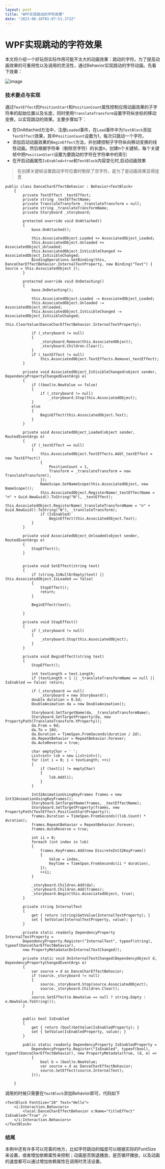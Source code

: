 ```yaml
---
layout: post
title: "WPF实现跳动的字符效果"
date: "2023-08-10T01:07:51.372Z"
---
```

WPF实现跳动的字符效果
============

本文将介绍一个好玩但实际作用可能不太大的动画效果：跳动的字符。为了提高动画效果的可重用性以及调用的灵活性，通过Behavior实现跳动的字符动画。先看下效果：

![image](https://img2023.cnblogs.com/blog/3056716/202308/3056716-20230808221434375-749592239.gif)

### 技术要点与实现

通过`TextEffect`的`PositionStart`和`PositionCount`属性控制应用动画效果的子字符串的起始位置以及长度，同时使用`TranslateTransform`设置字符纵坐标的移动变换，以实现跳动的效果。主要步骤如下：

*   在OnAttached方法中，注册`Loaded`事件，在`Load`事件中为`TextBlock`添加`TextEffect`效果，其中`PositionCount`设置为1，每次只跳动一个字符。
*   添加启动动画效果的`BeginEffect`方法，并创建控制子字符纵向移动变换的线性动画。然后根据字符串（剔除空字符）的长度n，创建n个关键帧，每个关键帧中把`PositionStart`设置为要跳动的字符在字符串中的索引
*   在开启动画属性`IsEnabled=true`和`TextBlock`内容变化时,启动动画效果

> 在创建关键帧设置跳动字符位置时剔除了空字符，是为了是动画效果显得连贯

    public class DanceCharEffectBehavior : Behavior<TextBlock>
        {
            private TextEffect _textEffect;
            private string _textEffectName;
            private TranslateTransform _translateTransform = null;
            private string _translateTransformName;
            private Storyboard _storyboard;
    
            protected override void OnAttached()
            {
                base.OnAttached();
    
                this.AssociatedObject.Loaded += AssociatedObject_Loaded;
                this.AssociatedObject.Unloaded += AssociatedObject_Unloaded;
                this.AssociatedObject.IsVisibleChanged += AssociatedObject_IsVisibleChanged;
                BindingOperations.SetBinding(this, DanceCharEffectBehavior.InternalTextProperty, new Binding("Text") { Source = this.AssociatedObject });
            }
    
            protected override void OnDetaching()
            {
                base.OnDetaching();
    
                this.AssociatedObject.Loaded -= AssociatedObject_Loaded;
                this.AssociatedObject.Unloaded -= AssociatedObject_Unloaded;
                this.AssociatedObject.IsVisibleChanged -= AssociatedObject_IsVisibleChanged;
                this.ClearValue(DanceCharEffectBehavior.InternalTextProperty);
    
                if (_storyboard != null)
                {
                    _storyboard.Remove(this.AssociatedObject);
                    _storyboard.Children.Clear();
                }
                if (_textEffect != null)
                    this.AssociatedObject.TextEffects.Remove(_textEffect);
            }
    
            private void AssociatedObject_IsVisibleChanged(object sender, DependencyPropertyChangedEventArgs e)
            {
                if ((bool)e.NewValue == false)
                {
                    if (_storyboard != null)
                        _storyboard.Stop(this.AssociatedObject);
                }
                else
                {
                    BeginEffect(this.AssociatedObject.Text);
                }
            }
    
            private void AssociatedObject_Loaded(object sender, RoutedEventArgs e)
            {
                if (_textEffect == null)
                {
                    this.AssociatedObject.TextEffects.Add(_textEffect = new TextEffect()
                    {
                        PositionCount = 1,
                        Transform = _translateTransform = new TranslateTransform(),
                    });
                    NameScope.SetNameScope(this.AssociatedObject, new NameScope());
                    this.AssociatedObject.RegisterName(_textEffectName = "n" + Guid.NewGuid().ToString("N"), _textEffect);
                    this.AssociatedObject.RegisterName(_translateTransformName = "n" + Guid.NewGuid().ToString("N"), _translateTransform);
                    if (IsEnabled)
                        BeginEffect(this.AssociatedObject.Text);
                }
            }
    
            private void AssociatedObject_Unloaded(object sender, RoutedEventArgs e)
            {
                StopEffect();
            }
    
    
            private void SetEffect(string text)
            {
                if (string.IsNullOrEmpty(text) || this.AssociatedObject.IsLoaded == false)
                {
                    StopEffect();
                    return;
                }
    
                BeginEffect(text);
    
            }
    
            private void StopEffect()
            {
                if (_storyboard != null)
                {
                    _storyboard.Stop(this.AssociatedObject);
                }
            }
    
            private void BeginEffect(string text)
            {
                StopEffect();
    
                int textLength = text.Length;
                if (textLength < 1 || _translateTransformName == null || IsEnabled == false) return;
    
                if (_storyboard == null)
                    _storyboard = new Storyboard();
                double duration = 0.5d;
                DoubleAnimation da = new DoubleAnimation();
    
                Storyboard.SetTargetName(da, _translateTransformName);
                Storyboard.SetTargetProperty(da, new PropertyPath(TranslateTransform.YProperty));
                da.From = 0d;
                da.To = 10d;
                da.Duration = TimeSpan.FromSeconds(duration / 2d);
                da.RepeatBehavior = RepeatBehavior.Forever;
                da.AutoReverse = true;
    
                char emptyChar = ' ';
                List<int> lsb = new List<int>();
                for (int i = 0; i < textLength; ++i)
                {
                    if (text[i] != emptyChar)
                    {
                        lsb.Add(i);
                    }
                }
    
                Int32AnimationUsingKeyFrames frames = new Int32AnimationUsingKeyFrames();
                Storyboard.SetTargetName(frames, _textEffectName);
                Storyboard.SetTargetProperty(frames, new PropertyPath(TextEffect.PositionStartProperty));
                frames.Duration = TimeSpan.FromSeconds((lsb.Count) * duration);
                frames.RepeatBehavior = RepeatBehavior.Forever;
                frames.AutoReverse = true;
    
                int ii = 0;
                foreach (int index in lsb)
                {
                    frames.KeyFrames.Add(new DiscreteInt32KeyFrame()
                    {
                        Value = index,
                        KeyTime = TimeSpan.FromSeconds(ii * duration),
                    });
                    ++ii;
                }
    
                _storyboard.Children.Add(da);
                _storyboard.Children.Add(frames);
                _storyboard.Begin(this.AssociatedObject, true);
            }
    
            private string InternalText
            {
                get { return (string)GetValue(InternalTextProperty); }
                set { SetValue(InternalTextProperty, value); }
            }
    
            private static readonly DependencyProperty InternalTextProperty =
            DependencyProperty.Register("InternalText", typeof(string), typeof(DanceCharEffectBehavior),
            new PropertyMetadata(OnInternalTextChanged));
    
            private static void OnInternalTextChanged(DependencyObject d, DependencyPropertyChangedEventArgs e)
            {
                var source = d as DanceCharEffectBehavior;
                if (source._storyboard != null)
                {
                    source._storyboard.Stop(source.AssociatedObject);
                    source._storyboard.Children.Clear();
                }
                source.SetEffect(e.NewValue == null ? string.Empty : e.NewValue.ToString());
            }
    
    
            public bool IsEnabled
            {
                get { return (bool)GetValue(IsEnabledProperty); }
                set { SetValue(IsEnabledProperty, value); }
            }
    
            public static readonly DependencyProperty IsEnabledProperty =
                DependencyProperty.Register("IsEnabled", typeof(bool), typeof(DanceCharEffectBehavior), new PropertyMetadata(true, (d, e) =>
                {
                    bool b = (bool)e.NewValue;
                    var source = d as DanceCharEffectBehavior;
                    source.SetEffect(source.InternalText);
                }));
    
        }
    

调用的时候只需要在`TextBlock`添加Behavior即可，代码如下

    <TextBlock FontSize="20" Text="Hello">
        <i:Interaction.Behaviors>
            <local:DanceCharEffectBehavior x:Name="titleEffect" IsEnabled="True" />
        </i:Interaction.Behaviors>
    </TextBlock>
    

### 结尾

本例中还有许多可以完善的地方，比如字符跳动的幅度可以根据实际的FontSize来设置，或者增加依赖属性来控制；动画是否倒退播放，是否循环播放，以及动画的速度都可以通过增加依赖属性在调用时灵活设置。